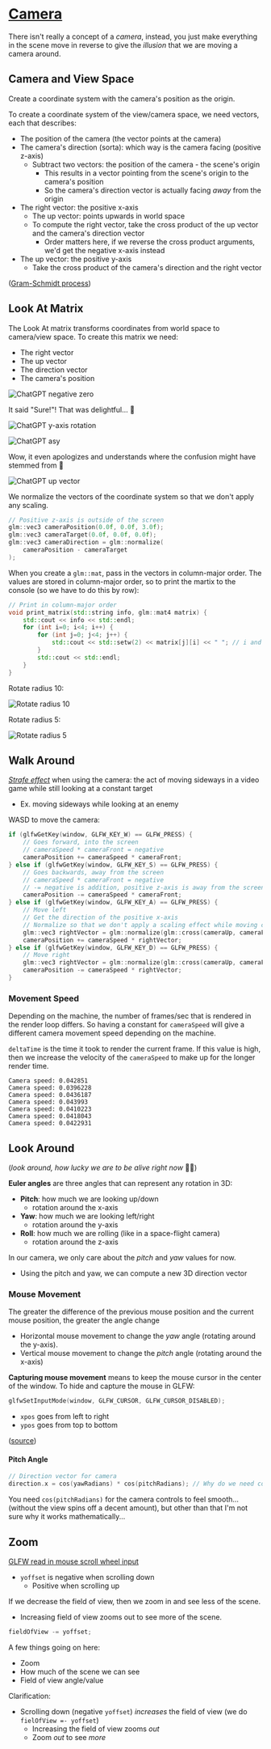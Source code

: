 # [Camera](https://learnopengl.com/Getting-started/Camera)

There isn't really a concept of a *camera*, instead, you just make everything in the scene move in reverse to give the *illusion* that we are moving a camera around.

## Camera and View Space

Create a coordinate system with the camera's position as the origin.

To create a coordinate system of the view/camera space, we need vectors, each that describes:
* The position of the camera (the vector points at the camera)
* The camera's direction (sorta): which way is the camera facing (positive z-axis)
  * Subtract two vectors: the position of the camera - the scene's origin
    * This results in a vector pointing from the scene's origin to the camera's position
    * So the camera's direction vector is actually facing *away* from the origin
* The right vector: the positive x-axis
  * The up vector: points upwards in world space
  * To compute the right vector, take the cross product of the up vector and the camera's direction vector
    * Order matters here, if we reverse the cross product arguments, we'd get the negative x-axis instead
* The up vector: the positive y-axis
  * Take the cross product of the camera's direction and the right vector

([Gram-Schmidt process](https://en.wikipedia.org/wiki/Gram%E2%80%93Schmidt_process))

## Look At Matrix

The Look At matrix transforms coordinates from world space to camera/view space. To create this matrix we need:
* The right vector
* The up vector
* The direction vector
* The camera's position

![ChatGPT negative zero](images/chatgpt-negative-zero.png)

It said "Sure!"! That was delightful... 🥲

![ChatGPT y-axis rotation](images/chatgpt-matrix-y-axis.png)

![ChatGPT asy](images/chatgpt-asy.png)

Wow, it even apologizes and understands where the confusion might have stemmed from 🤯

![ChatGPT up vector](images/chatgpt-up-vector-clarification.png)

We normalize the vectors of the coordinate system so that we don't apply any scaling.
```cpp
// Positive z-axis is outside of the screen
glm::vec3 cameraPosition(0.0f, 0.0f, 3.0f);
glm::vec3 cameraTarget(0.0f, 0.0f, 0.0f);
glm::vec3 cameraDirection = glm::normalize(
    cameraPosition - cameraTarget
);
```

When you create a `glm::mat`, pass in the vectors in column-major order. The values are stored in column-major order, so to print the martix to the console (so we have to do this by row):
```cpp
// Print in column-major order
void print_matrix(std::string info, glm::mat4 matrix) {
    std::cout << info << std::endl;
    for (int i=0; i<4; i++) {
        for (int j=0; j<4; j++) {
            std::cout << std::setw(2) << matrix[j][i] << " "; // i and j are swapped
        }
        std::cout << std::endl;
    }   
}

```

Rotate radius 10:

![Rotate radius 10](images/rotate-radius-10.png)

Rotate radius 5:

![Rotate radius 5](images/rotate-radius-5.png)

## Walk Around

[*Strafe effect*](https://en.wikipedia.org/wiki/Strafing_%28video_games%29) when using the camera: the act of moving sideways in a video game while still looking at a constant target
* Ex. moving sideways while looking at an enemy

WASD to move the camera:

```cpp
if (glfwGetKey(window, GLFW_KEY_W) == GLFW_PRESS) {
    // Goes forward, into the screen
    // cameraSpeed * cameraFront = negative
    cameraPosition += cameraSpeed * cameraFront;
} else if (glfwGetKey(window, GLFW_KEY_S) == GLFW_PRESS) {
    // Goes backwards, away from the screen
    // cameraSpeed * cameraFront = negative
    // -= negative is addition, positive z-axis is away from the screen
    cameraPosition -= cameraSpeed * cameraFront;
} else if (glfwGetKey(window, GLFW_KEY_A) == GLFW_PRESS) {
    // Move left
    // Get the direction of the positive x-axis
    // Normalize so that we don't apply a scaling effect while moving camera
    glm::vec3 rightVector = glm::normalize(glm::cross(cameraUp, cameraFront));
    cameraPosition += cameraSpeed * rightVector;
} else if (glfwGetKey(window, GLFW_KEY_D) == GLFW_PRESS) {
    // Move right
    glm::vec3 rightVector = glm::normalize(glm::cross(cameraUp, cameraFront));
    cameraPosition -= cameraSpeed * rightVector;
} 
```

### Movement Speed

Depending on the machine, the number of frames/sec that is rendered in the render loop differs.
So having a constant for `cameraSpeed` will give a different camera movement speed depending on the machine.

`deltaTime` is the time it took to render the current frame. If this value is high, then we increase the velocity of the `cameraSpeed` to make up for the longer render time.

```
Camera speed: 0.042851
Camera speed: 0.0396228
Camera speed: 0.0436187
Camera speed: 0.043993
Camera speed: 0.0410223
Camera speed: 0.0418043
Camera speed: 0.0422931 
```

## Look Around

(*look around, how lucky we are to be alive right now* 💃🎶)

**Euler angles** are three angles that can represent any rotation in 3D:
* **Pitch**: how much we are looking up/down
  * rotation around the x-axis
* **Yaw**: how much we are looking left/right
  * rotation around the y-axis
* **Roll**: how much we are rolling (like in a space-flight camera)
  * rotation around the z-axis

In our camera, we only care about the *pitch* and *yaw* values for now.
* Using the pitch and yaw, we can compute a new 3D direction vector

### Mouse Movement

The greater the difference of the previous mouse position and the current mouse position, the greater the angle change
* Horizontal mouse movement to change the *yaw* angle (rotating around the y-axis).
* Vertical mouse movement to change the *pitch* angle (rotating around the x-axis)

**Capturing mouse movement** means to keep the mouse cursor in the center of the window. To hide and capture the mouse in GLFW:
```cpp
glfwSetInputMode(window, GLFW_CURSOR, GLFW_CURSOR_DISABLED);
```

* `xpos` goes from left to right
* `ypos` goes from top to bottom

([source](https://www.glfw.org/docs/3.0/group__input.html#ga01d37b6c40133676b9cea60ca1d7c0cc))


#### Pitch Angle
```cpp
// Direction vector for camera
direction.x = cos(yawRadians) * cos(pitchRadians); // Why do we need cos(pitch)?
```

You need `cos(pitchRadians)` for the camera controls to feel smooth... (without the view spins off a decent amount), but other than that I'm not sure why it works mathematically...

## Zoom

[GLFW read in mouse scroll wheel input](https://www.glfw.org/docs/latest/input_guide.html#scrolling)
* `yoffset` is negative when scrolling down
  * Positive when scrolling up

If we decrease the field of view, then we zoom in and see less of the scene.
* Increasing field of view zooms out to see more of the scene.

```cpp
fieldOfView -= yoffset;
```
A few things going on here:
* Zoom
* How much of the scene we can see
* Field of view angle/value

Clarification:
* Scrolling down (negative `yoffset`) *increases* the field of view (we do `fielOfView =- yoffset`)
  * Increasing the field of view zooms *out*
  * Zoom *out* to see *more*
